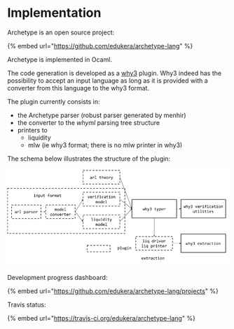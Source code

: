 # Implementation

Archetype is an open source project:

{% embed url="https://github.com/edukera/archetype-lang" %}

Archetype is implemented in Ocaml. 

The code generation is developed as a [why3](http://why3.lri.fr/) plugin. Why3 indeed has the possibility to accept an input language as long as it is provided with a converter from this language to the why3 format.

The plugin currently consists in:

* the Archetype parser \(robust parser generated by menhir\)
* the converter to the _whyml_ parsing tree structure
* printers to
  * liquidity
  * mlw \(ie why3 format; there is no mlw printer in why3\)

The schema below illustrates the structure of the plugin:

![archetype plugin architecture](../.gitbook/assets/archtype_archi.png)

Development progress dashboard:

{% embed url="https://github.com/edukera/archetype-lang/projects" %}

Travis status:

{% embed url="https://travis-ci.org/edukera/archetype-lang" %}





